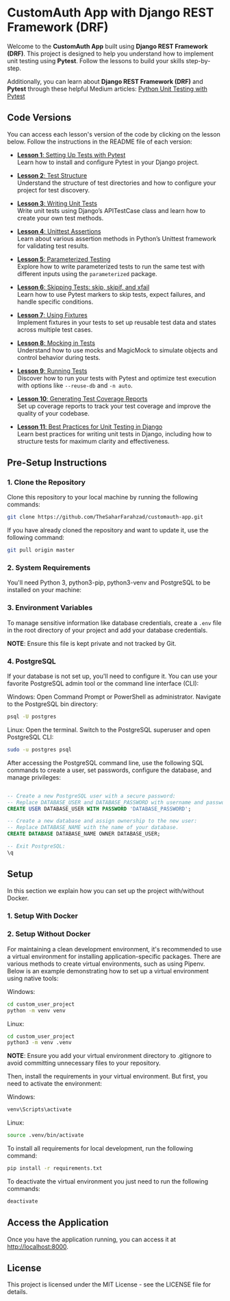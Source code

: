 # CustomAuth App with Django REST Framework (DRF)

Welcome to the **CustomAuth App** built using **Django REST Framework (DRF)**. This project is designed to help you understand how to implement unit testing using **Pytest**. Follow the lessons to build your skills step-by-step.

Additionally, you can learn about **Django REST Framework (DRF)** and **Pytest** through these helpful Medium articles: [Python Unit Testing with Pytest](https://medium.com/@CodeWithSahar/Pytest)


## <a name='CodeVersions'></a>Code Versions

You can access each lesson's version of the code by clicking on the lesson below. Follow the instructions in the README file of each version:

- [**Lesson 1**: Setting Up Tests with Pytest](https://github.com/TheSaharFarahzad/library-app-medium/tree/lesson-1)  
   Learn how to install and configure Pytest in your Django project.

- [**Lesson 2**: Test Structure](https://github.com/TheSaharFarahzad/library-app-medium/tree/lesson-2)  
   Understand the structure of test directories and how to configure your project for test discovery.

- [**Lesson 3**: Writing Unit Tests](https://github.com/TheSaharFarahzad/library-app-medium/tree/lesson-3)  
   Write unit tests using Django’s APITestCase class and learn how to create your own test methods.

- [**Lesson 4**: Unittest Assertions](https://github.com/TheSaharFarahzad/library-app-medium/tree/lesson-4)  
   Learn about various assertion methods in Python’s Unittest framework for validating test results.

- [**Lesson 5**: Parameterized Testing](https://github.com/TheSaharFarahzad/library-app-medium/tree/lesson-5)  
   Explore how to write parameterized tests to run the same test with different inputs using the `parameterized` package.

- [**Lesson 6**: Skipping Tests: skip, skipif, and xfail](https://github.com/TheSaharFarahzad/library-app-medium/tree/lesson-6)  
   Learn how to use Pytest markers to skip tests, expect failures, and handle specific conditions.

- [**Lesson 7**: Using Fixtures](https://github.com/TheSaharFarahzad/library-app-medium/tree/lesson-7)  
   Implement fixtures in your tests to set up reusable test data and states across multiple test cases.

- [**Lesson 8**: Mocking in Tests](https://github.com/TheSaharFarahzad/library-app-medium/tree/lesson-8)  
   Understand how to use mocks and MagicMock to simulate objects and control behavior during tests.

- [**Lesson 9**: Running Tests](https://github.com/TheSaharFarahzad/library-app-medium/tree/lesson-9)  
   Discover how to run your tests with Pytest and optimize test execution with options like `--reuse-db` and `-n auto`.

- [**Lesson 10**: Generating Test Coverage Reports](https://github.com/TheSaharFarahzad/library-app-medium/tree/lesson-10)  
   Set up coverage reports to track your test coverage and improve the quality of your codebase.

- [**Lesson 11**: Best Practices for Unit Testing in Django](https://github.com/TheSaharFarahzad/library-app-medium/tree/lesson-11)  
   Learn best practices for writing unit tests in Django, including how to structure tests for maximum clarity and effectiveness.


## <a name='PreSetupInstructions'></a>Pre-Setup Instructions

### 1. <a name='CloneTheRepository'></a>Clone the Repository

Clone this repository to your local machine by running the following commands:

```bash
git clone https://github.com/TheSaharFarahzad/customauth-app.git
```

If you have already cloned the repository and want to update it, use the following command:

```bash
git pull origin master
```

### 2. <a name='SystemRequirements'></a>System Requirements

You'll need Python 3, python3-pip, python3-venv and PostgreSQL to be installed on your machine:


### 3. <a name='EnvironmentVariables'></a>Environment Variables

To manage sensitive information like database credentials, create a `.env` file in the root directory of your project and add your database credentials.

**NOTE**: Ensure this file is kept private and not tracked by Git.


### 4. <a name='PostgreSQL'></a>PostgreSQL

If your database is not set up, you'll need to configure it. You can use your favorite PostgreSQL admin tool or the command line interface (CLI):

Windows:
Open Command Prompt or PowerShell as administrator. Navigate to the PostgreSQL bin directory:
```bash
psql -U postgres
```

Linux:
Open the terminal. Switch to the PostgreSQL superuser and open PostgreSQL CLI:
```bash
sudo -u postgres psql
```

After accessing the PostgreSQL command line, use the following SQL commands to create a user, set passwords, configure the database, and manage privileges:

```sql

-- Create a new PostgreSQL user with a secure password:
-- Replace DATABASE_USER and DATABASE_PASSWORD with username and password in .env file.
CREATE USER DATABASE_USER WITH PASSWORD 'DATABASE_PASSWORD';

-- Create a new database and assign ownership to the new user:
-- Replace DATABASE_NAME with the name of your database.
CREATE DATABASE DATABASE_NAME OWNER DATABASE_USER;

-- Exit PostgreSQL:
\q

```

## <a name='Setup'></a>Setup

In this section we explain how you can set up the project with/without Docker.

### 1. <a name='SetupWithDocker'></a>Setup With Docker

### 2. <a name='SetupWithoutDocker'></a>Setup Without Docker

For maintaining a clean development environment, it's recommended to use a virtual environment for installing application-specific packages. There are various methods to create virtual environments, such as using Pipenv. Below is an example demonstrating how to set up a virtual environment using native tools:

Windows:
```bash
cd custom_user_project
python -m venv venv
```

Linux:
```bash
cd custom_user_project
python3 -m venv .venv
```

**NOTE**: Ensure you add your virtual environment directory to .gitignore to avoid committing unnecessary files to your repository.

Then, install the requirements in your virtual environment. But first, you need to activate the environment:

Windows:
```bash
venv\Scripts\activate
```

Linux:
```bash
source .venv/bin/activate
```

To install all requirements for local development, run the following command:

```bash
pip install -r requirements.txt
```

To deactivate the virtual environment you just need to run the following commands:

```bash
deactivate
```

## <a name='AccessTheApplication'></a>Access the Application

Once you have the application running, you can access it at [http://localhost:8000](http://localhost:8000).

## License

This project is licensed under the MIT License - see the LICENSE file for details.
